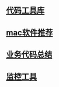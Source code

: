 ## [代码工具库](Tool/code.md)

## [mac软件推荐](Tool/mac.md)

## [业务代码总结](Tool/dailySummary.md)

## [监控工具](Tool/jianKongTool.md)



